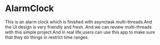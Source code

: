 # AlarmClock
This is an alarm clock which is finished with asynctask multi-threads.And the UI design is very friendly and fresh.
And we can review multi-threads with this simple project.And in real life,users can use this app to make sure that they do things in restrict time ranges.
